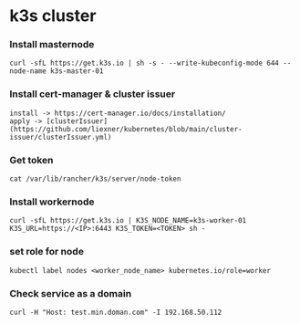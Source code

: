 # k3s cluster

### Install masternode

```
curl -sfL https://get.k3s.io | sh -s - --write-kubeconfig-mode 644 --node-name k3s-master-01
```

### Install cert-manager & cluster issuer
```
install -> https://cert-manager.io/docs/installation/
apply -> [clusterIssuer](https://github.com/liexner/kubernetes/blob/main/cluster-issuer/clusterIssuer.yml)
```

### Get token
```
cat /var/lib/rancher/k3s/server/node-token
```

### Install workernode
```
curl -sfL https://get.k3s.io | K3S_NODE_NAME=k3s-worker-01 K3S_URL=https://<IP>:6443 K3S_TOKEN=<TOKEN> sh -
```

### set role for node
```
kubectl label nodes <worker_node_name> kubernetes.io/role=worker
```

### Check service as a domain
```
curl -H "Host: test.min.doman.com" -I 192.168.50.112
```
